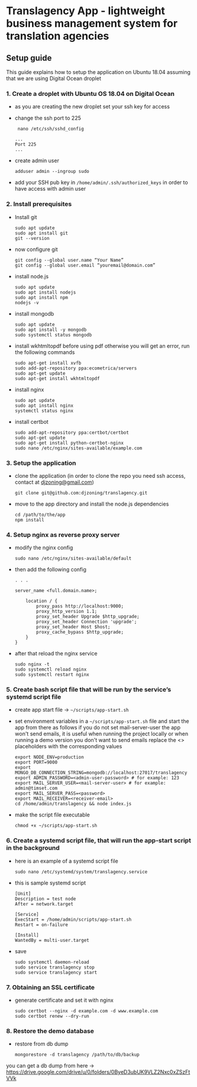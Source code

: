 # Translagency App - lightweight business management system for translation agencies
## Setup guide
This guide explains how to setup the application on Ubuntu 18.04 assuming that we are using Digital Ocean droplet
### 1. Create a droplet with Ubuntu OS 18.04 on Digital Ocean
- as you are creating the new droplet set your ssh key for access
- change the ssh port to 225
  ```
   nano /etc/ssh/sshd_config
  ```
  ```
  ...
  Port 225
  ...
  ```
- create admin user

  ```
  adduser admin --ingroup sudo
  ```
- add your SSH pub key in ```/home/admin/.ssh/authorized_keys``` in order to have access with admin user
  
### 2. Install prerequisites
- Install git

  ```
  sudo apt update
  sudo apt install git
  git --version
  ```
  
- now configure git

  ```
  git config --global user.name “Your Name”
  git config --global user.email “youremail@domain.com”
  ```
  
- install node.js

  ```
  sudo apt update
  sudo apt install nodejs
  sudo apt install npm
  nodejs -v
  ```
  
- install mongodb

  ```
  sudo apt update
  sudo apt install -y mongodb
  sudo systemctl status mongodb
  ```
  
- install wkhtmltopdf before using pdf otherwise you will get an error, run the following commands

  ```
  sudo apt-get install xvfb
  sudo add-apt-repository ppa:ecometrica/servers
  sudo apt-get update
  sudo apt-get install wkhtmltopdf
  ```
  
- install nginx

  ```
  sudo apt update
  sudo apt install nginx
  systemctl status nginx
  ```
  
- install certbot

  ```
  sudo add-apt-repository ppa:certbot/certbot
  sudo apt-get update
  sudo apt-get install python-certbot-nginx
  sudo nano /etc/nginx/sites-available/example.com
  ```
  
### 3. Setup the application
- clone the application (in order to clone the repo you need ssh access, contact at djzoning@gmail.com)
  ```
  git clone git@github.com:djzoning/translagency.git
  ```
  
- move to the app directory and install the node.js dependencies

  ```
  cd /path/to/the/app
  npm install
  ```
  
### 4. Setup nginx as reverse proxy server
- modify the nginx config

  ```
  sudo nano /etc/nginx/sites-available/default
  ```
  
- then add the following config

  ```
  . . .

  server_name <full.domain.name>;

      location / {
          proxy_pass http://localhost:9000;
          proxy_http_version 1.1;
          proxy_set_header Upgrade $http_upgrade;
          proxy_set_header Connection 'upgrade';
          proxy_set_header Host $host;
          proxy_cache_bypass $http_upgrade;
      }
  }
  ```
  
- after that reload the nginx service

  ```
  sudo nginx -t
  sudo systemctl reload nginx
  sudo systemctl restart nginx
  ```
### 5. Create bash script file that will be run by the service’s systemd script file
- create app start file -> ```~/scripts/app-start.sh```
- set environment variables in a ```~/scripts/app-start.sh``` file and start the app from there as follows
if you do not set mail-server-user the app won't send emails, it is useful when running the project locally or when running a demo version you don't want to send emails
replace the <> placeholders with the corresponding values

  ```
  export NODE_ENV=production
  export PORT=9000
  export MONGO_DB_CONNECTION_STRING=mongodb://localhost:27017/translagency
  export ADMIN_PASSWORD=<admin-user-password> # for example: 123
  export MAIL_SERVER_USER=<mail-server-user> # for example: admin@timset.com 
  export MAIL_SERVER_PASS=<password>
  export MAIL_RECEIVER=<receiver-email>
  cd /home/admin/translagency && node index.js
  ```
  
- make the script file executable

  ```
  chmod +x ~/scripts/app-start.sh
  ```
  
### 6. Create a systemd script file, that will run the app-start script in the background
- here is an example of a systemd script file

  ```
  sudo nano /etc/systemd/system/translagency.service
  ```

- this is sample systemd script

  ```
  [Unit]
  Description = test node
  After = network.target

  [Service]
  ExecStart = /home/admin/scripts/app-start.sh
  Restart = on-failure

  [Install]
  WantedBy = multi-user.target
  ```

- save

  ```
  sudo systemctl daemon-reload
  sudo service translagency stop
  sudo service translagency start
  ```
  
### 7. Obtaining an SSL certificate
- generate certificate and set it with nginx

  ```
  sudo certbot --nginx -d example.com -d www.example.com
  sudo certbot renew --dry-run
  ```
  
### 8. Restore the demo database
- restore from db dump

  ```
  mongorestore -d translagency /path/to/db/backup
  ```
  
you can get a db dump from here -> https://drive.google.com/drive/u/0/folders/0ByeD3ubUK9VLZ2Nxc0xZSzFtVVk









